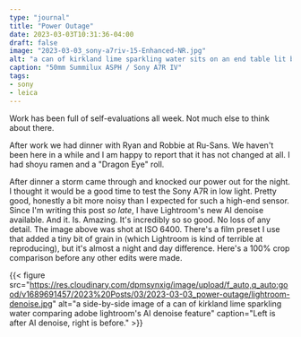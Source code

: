 ```yaml
---
type: "journal"
title: "Power Outage"
date: 2023-03-03T10:31:36-04:00
draft: false
image: "2023-03-03_sony-a7riv-15-Enhanced-NR.jpg"
alt: "a can of kirkland lime sparkling water sits on an end table lit by candle light. a man's dimly lit head relaxed on a pillow in the background"
caption: "50mm Summilux ASPH / Sony A7R IV"
tags:
- sony
- leica
---
```


Work has been full of self-evaluations all week. Not much else to think about there.

After work we had dinner with Ryan and Robbie at Ru-Sans. We haven't been here in a while and I am happy to report that it has not changed at all. I had shoyu ramen and a "Dragon Eye" roll. 

After dinner a storm came through and knocked our power out for the night. I thought it would be a good time to test the Sony A7R in low light. Pretty good, honestly a bit more noisy than I expected for such a high-end sensor. Since I'm writing this post _so late_, I have Lightroom's new AI denoise available. And it. Is. Amazing. It's incredibly so so good. No loss of any detail. The image above was shot at ISO 6400. There's a film preset I use that added a tiny bit of grain in (which Lightroom is kind of terrible at reproducing), but it's almost a night and day difference. Here's a 100% crop comparison before any other edits were made.

{{< figure src="https://res.cloudinary.com/dpmsynxig/image/upload/f_auto,q_auto:good/v1689691457/2023%20Posts/03/2023-03-03_power-outage/lightroom-denoise.jpg" alt="a side-by-side image of a can of kirkland lime sparkling water comparing adobe lightroom's AI denoise feature" caption="Left is after AI denoise, right is before." >}}
